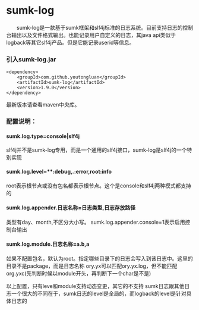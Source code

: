 # sumk-log
&emsp;&emsp;sumk-log是一款基于sumk框架和slf4j标准的日志系统。目前支持日志的控制台输出以及文件格式输出。也能记录用户自定义的日志，其java api类似于logback等其它slf4j产品。但是它能记录userid等信息。

### 引入sumk-log.jar
```
<dependency>
    <groupId>com.github.youtongluan</groupId>
    <artifactId>sumk-log</artifactId>
    <version>1.9.0</version>
</dependency>
```
最新版本请查看maven中央库。

### 配置说明：
#### sumk.log.type=console|slf4j
slf4j并不是sumk-log专用，而是一个通用的slf4j接口，sumk-log是slf4j的一个特别实现

#### sumk.log.level=**:debug,*.*:error,root:info
root表示根节点或没有包名都表示根节点。这个是console和slf4j两种模式都支持的

#### sumk.log.appender.日志名称=日志类型,日志存放路径
类型有day、month,不区分大小写。
sumk.log.appender.console=1表示启用控制台输出

#### sumk.log.module.日志名称=a.b,a
如果不配置包名，默认为root。指定哪些目录下的日志会写入到该日志中。这里的目录不是package，而是日志名称
ory.yx可以匹配ory.yx.log，但不能匹配org.yxc(先判断时候以module开头，再判断下一个char是不是)


以上配置，只有leve和module支持动态变更，其它的不支持
sumk日志跟其他日志一个很大的不同在于，sumk日志的level是全局的，而logback的level是针对具体日志的


